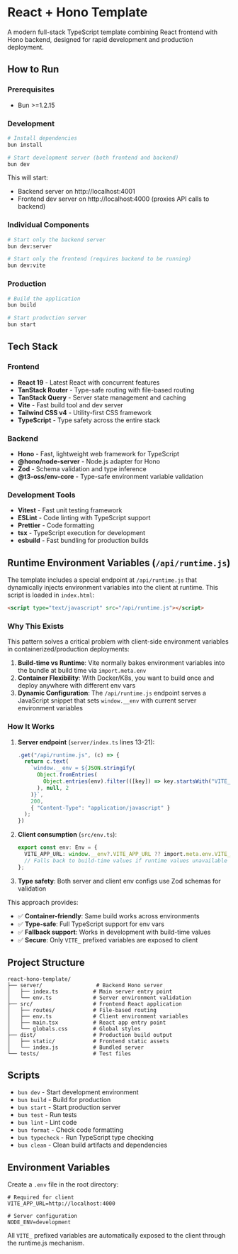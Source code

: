 # React + Hono Template

A modern full-stack TypeScript template combining React frontend with Hono backend, designed for rapid development and production deployment.

## How to Run

### Prerequisites

- Bun >=1.2.15

### Development

```bash
# Install dependencies
bun install

# Start development server (both frontend and backend)
bun dev
```

This will start:

- Backend server on http://localhost:4001
- Frontend dev server on http://localhost:4000 (proxies API calls to backend)

### Individual Components

```bash
# Start only the backend server
bun dev:server

# Start only the frontend (requires backend to be running)
bun dev:vite
```

### Production

```bash
# Build the application
bun build

# Start production server
bun start
```

## Tech Stack

### Frontend

- **React 19** - Latest React with concurrent features
- **TanStack Router** - Type-safe routing with file-based routing
- **TanStack Query** - Server state management and caching
- **Vite** - Fast build tool and dev server
- **Tailwind CSS v4** - Utility-first CSS framework
- **TypeScript** - Type safety across the entire stack

### Backend

- **Hono** - Fast, lightweight web framework for TypeScript
- **@hono/node-server** - Node.js adapter for Hono
- **Zod** - Schema validation and type inference
- **@t3-oss/env-core** - Type-safe environment variable validation

### Development Tools

- **Vitest** - Fast unit testing framework
- **ESLint** - Code linting with TypeScript support
- **Prettier** - Code formatting
- **tsx** - TypeScript execution for development
- **esbuild** - Fast bundling for production builds

## Runtime Environment Variables (`/api/runtime.js`)

The template includes a special endpoint at `/api/runtime.js` that dynamically injects environment variables into the client at runtime. This script is loaded in `index.html`:

```html
<script type="text/javascript" src="/api/runtime.js"></script>
```

### Why This Exists

This pattern solves a critical problem with client-side environment variables in containerized/production deployments:

1. **Build-time vs Runtime**: Vite normally bakes environment variables into the bundle at build time via `import.meta.env`
2. **Container Flexibility**: With Docker/K8s, you want to build once and deploy anywhere with different env vars
3. **Dynamic Configuration**: The `/api/runtime.js` endpoint serves a JavaScript snippet that sets `window.__env` with current server environment variables

### How It Works

1. **Server endpoint** (`server/index.ts` lines 13-21):

   ```typescript
   .get("/api/runtime.js", (c) => {
     return c.text(
       `window.__env = ${JSON.stringify(
         Object.fromEntries(
           Object.entries(env).filter(([key]) => key.startsWith("VITE_"))
         ), null, 2
       )}`,
       200,
       { "Content-Type": "application/javascript" }
     );
   })
   ```

2. **Client consumption** (`src/env.ts`):

   ```typescript
   export const env: Env = {
     VITE_APP_URL: window.__env?.VITE_APP_URL ?? import.meta.env.VITE_APP_URL,
     // Falls back to build-time values if runtime values unavailable
   };
   ```

3. **Type safety**: Both server and client env configs use Zod schemas for validation

This approach provides:

- ✅ **Container-friendly**: Same build works across environments
- ✅ **Type-safe**: Full TypeScript support for env vars
- ✅ **Fallback support**: Works in development with build-time values
- ✅ **Secure**: Only `VITE_` prefixed variables are exposed to client

## Project Structure

```
react-hono-template/
├── server/                 # Backend Hono server
│   ├── index.ts           # Main server entry point
│   └── env.ts             # Server environment validation
├── src/                   # Frontend React application
│   ├── routes/            # File-based routing
│   ├── env.ts             # Client environment variables
│   ├── main.tsx           # React app entry point
│   └── globals.css        # Global styles
├── dist/                  # Production build output
│   ├── static/            # Frontend static assets
│   └── index.js           # Bundled server
└── tests/                 # Test files
```

## Scripts

- `bun dev` - Start development environment
- `bun build` - Build for production
- `bun start` - Start production server
- `bun test` - Run tests
- `bun lint` - Lint code
- `bun format` - Check code formatting
- `bun typecheck` - Run TypeScript type checking
- `bun clean` - Clean build artifacts and dependencies

## Environment Variables

Create a `.env` file in the root directory:

```env
# Required for client
VITE_APP_URL=http://localhost:4000

# Server configuration
NODE_ENV=development
```

All `VITE_` prefixed variables are automatically exposed to the client through the runtime.js mechanism.
